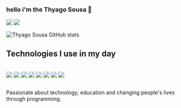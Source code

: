 ### hello i'm the Thyago Sousa 👋


[![](https://img.shields.io/badge/GitHub-100000?style=for-the-badge&logo=github&logoColor=white)](https://github.com/thyagosousa) 
[![](https://img.shields.io/badge/LinkedIn-0077B5?style=for-the-badge&logo=linkedin&logoColor=white)](https://www.linkedin.com/in/thyago-sousa-bastos-barros-81932821a/) 

![Thyago Sousa GitHub stats](https://github-readme-stats.vercel.app/api?username=thyagosousa&show_icons=true&theme=dracula)

## Technologies I use in my day

<div style="display: inline_block"><br/>  
<img align="center" ali="Java" src="https://img.shields.io/badge/Java-ED8B00?style=for-the-badge&logo=java&logoColor=white"> 
<img align="center" ali="Java" src="https://img.shields.io/badge/HTML-239120?style=for-the-badge&logo=html5&logoColor=white"> 
<img align="center" ali="Java" src="https://img.shields.io/badge/C%23-239120?style=for-the-badge&logo=c-sharp&logoColor=white">
<img align="center" ali="Java" src="https://img.shields.io/badge/MySQL-00000F?style=for-the-badge&logo=mysql&logoColor=white">
<img align="center" ali="Java" src="https://img.shields.io/badge/Unity-100000?style=for-the-badge&logo=unity&logoColor=white"> 
<img align="center" ali="Java" src="https://img.shields.io/badge/Microsoft_Excel-217346?style=for-the-badge&logo=microsoft-excel&logoColor=white"> 
<img align="center" ali="Java" src="https://img.shields.io/badge/Microsoft_PowerPoint-B7472A?style=for-the-badge&logo=microsoft-powerpoint&logoColor=white">
<img align="center" ali="Java" src="https://img.shields.io/badge/Microsoft_Word-2B579A?style=for-the-badge&logo=microsoft-word&logoColor=white">
<div><br/> 

Passionate about technology, education and changing people's lives through programming.







